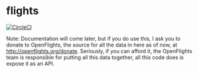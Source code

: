 # flights

[![CircleCI](https://circleci.com/gh/peter-edge/go-flights/tree/master.png)](https://circleci.com/gh/peter-edge/go-flights/tree/master)

Note: Documentation will come later, but if you do use this, I ask you to donate to OpenFlights, the source for
all the data in here as of now, at http://openflights.org/donate. Seriously, if you can afford it, the OpenFlights
team is responsible for putting all this data together, all this code does is expose it as an API.
